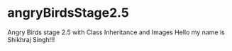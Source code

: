 # angryBirdsStage2.5
Angry Birds stage 2.5 with Class Inheritance and Images
Hello my name is Shikhraj Singh!!!